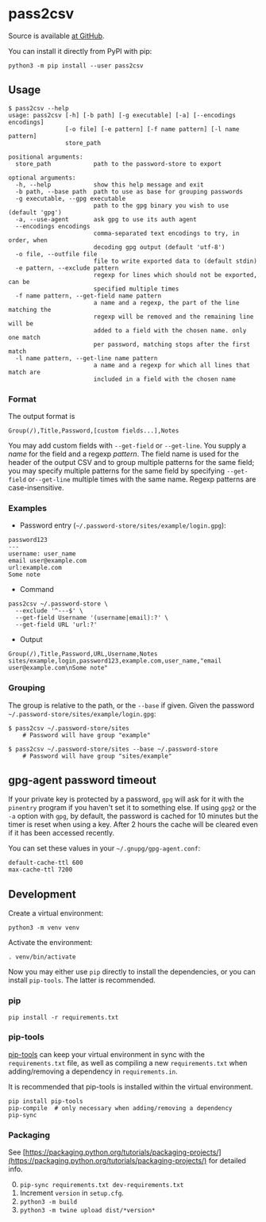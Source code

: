 # pass2csv

Source is available [at GitHub](https://github.com/reinefjord/pass2csv).

You can install it directly from PyPI with pip:

    python3 -m pip install --user pass2csv


## Usage

```
$ pass2csv --help
usage: pass2csv [-h] [-b path] [-g executable] [-a] [--encodings encodings]
                [-o file] [-e pattern] [-f name pattern] [-l name pattern]
                store_path

positional arguments:
  store_path            path to the password-store to export

optional arguments:
  -h, --help            show this help message and exit
  -b path, --base path  path to use as base for grouping passwords
  -g executable, --gpg executable
                        path to the gpg binary you wish to use (default 'gpg')
  -a, --use-agent       ask gpg to use its auth agent
  --encodings encodings
                        comma-separated text encodings to try, in order, when
                        decoding gpg output (default 'utf-8')
  -o file, --outfile file
                        file to write exported data to (default stdin)
  -e pattern, --exclude pattern
                        regexp for lines which should not be exported, can be
                        specified multiple times
  -f name pattern, --get-field name pattern
                        a name and a regexp, the part of the line matching the
                        regexp will be removed and the remaining line will be
                        added to a field with the chosen name. only one match
                        per password, matching stops after the first match
  -l name pattern, --get-line name pattern
                        a name and a regexp for which all lines that match are
                        included in a field with the chosen name
```


### Format

The output format is

    Group(/),Title,Password,[custom fields...],Notes

You may add custom fields with `--get-field` or `--get-line`. You supply
a *name* for the field and a regexp *pattern*. The field name is used for
the header of the output CSV and to group multiple patterns for the same
field; you may specify multiple patterns for the same field by
specifying `--get-field` or`--get-line` multiple times with the same
name. Regexp patterns are case-insensitive.


### Examples

* Password entry (`~/.password-store/sites/example/login.gpg`):

```
password123
---
username: user_name
email user@example.com
url:example.com
Some note
```

* Command

```
pass2csv ~/.password-store \
  --exclude '^---$' \
  --get-field Username '(username|email):?' \
  --get-field URL 'url:?'
```

* Output

```
Group(/),Title,Password,URL,Username,Notes
sites/example,login,password123,example.com,user_name,"email user@example.com\nSome note"
```


### Grouping

The group is relative to the path, or the `--base` if given.
Given the password `~/.password-store/sites/example/login.gpg`:

    $ pass2csv ~/.password-store/sites
        # Password will have group "example"

    $ pass2csv ~/.password-store/sites --base ~/.password-store
        # Password will have group "sites/example"


## gpg-agent password timeout

If your private key is protected by a password, `gpg` will ask for it
with the `pinentry` program if you haven't set it to something else. If
using `gpg2` or the `-a` option with `gpg`, by default, the password is
cached for 10 minutes but the timer is reset when using a key. After 2
hours the cache will be cleared even if it has been accessed recently.

You can set these values in your `~/.gnupg/gpg-agent.conf`:

```
default-cache-ttl 600
max-cache-ttl 7200
```


## Development

Create a virtual environment:

    python3 -m venv venv

Activate the environment:

    . venv/bin/activate

Now you may either use `pip` directly to install the dependencies, or
you can install `pip-tools`. The latter is recommended.


### pip

    pip install -r requirements.txt


### pip-tools

[pip-tools](https://github.com/jazzband/pip-tools) can keep your virtual
environment in sync with the `requirements.txt` file, as well as
compiling a new `requirements.txt` when adding/removing a dependency in
`requirements.in`.

It is recommended that pip-tools is installed within the virtual
environment.

    pip install pip-tools
    pip-compile  # only necessary when adding/removing a dependency
    pip-sync


### Packaging

See [https://packaging.python.org/tutorials/packaging-projects/](https://packaging.python.org/tutorials/packaging-projects/) for detailed info.

0. `pip-sync requirements.txt dev-requirements.txt`
1. Increment `version` in `setup.cfg`.
2. `python3 -m build`
4. `python3 -m twine upload dist/*version*`
